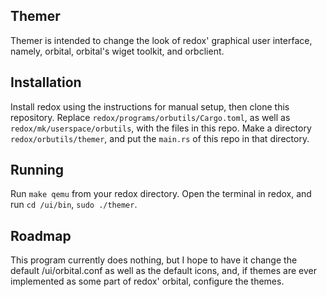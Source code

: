 ## Themer
Themer is intended to change the look of redox' graphical user interface, namely, orbital, orbital's wiget toolkit, and orbclient.

## Installation
Install redox using the instructions for manual setup, then clone this repository. Replace `redox/programs/orbutils/Cargo.toml`,
as well as `redox/mk/userspace/orbutils`, with the files in this repo. Make a directory `redox/orbutils/themer`, and put the `main.rs`
of this repo in that directory.

## Running
Run `make qemu` from your redox directory. Open the terminal in redox, and run `cd /ui/bin`, `sudo ./themer`.

## Roadmap
This program currently does nothing, but I hope to have it change the default /ui/orbital.conf as well as the default icons,
and, if themes are ever implemented as some part of redox' orbital, configure the themes.